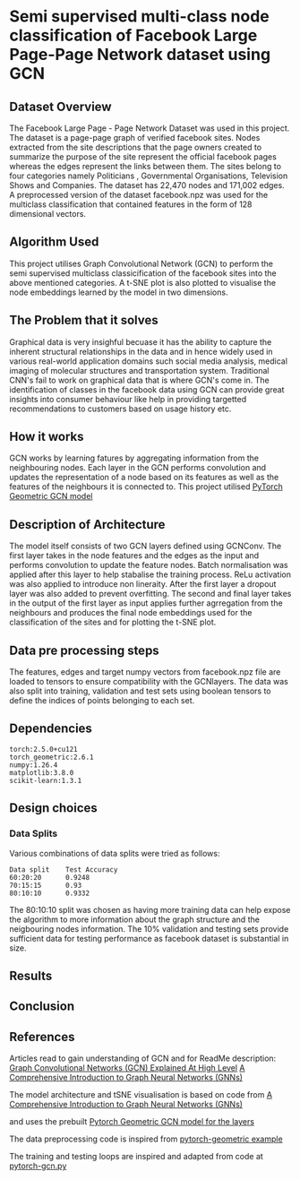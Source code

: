 # Semi supervised multi-class node classification of Facebook Large Page-Page Network dataset using GCN
## Dataset Overview 
The Facebook Large Page - Page Network Dataset was used in this project. The dataset is a page-page graph of verified facebook sites. Nodes extracted from the site descriptions that the page owners created to summarize the purpose of the site represent the official facebook pages whereas the edges represent the links between them. The sites belong to four categories namely Politicians , Governmental Organisations, Television Shows and Companies. The dataset has 22,470 nodes and 171,002 edges. A preprocessed version of the dataset facebook.npz was used for the multiclass classification that contained features in the form of 128 dimensional vectors. 

## Algorithm Used 
This project utilises Graph Convolutional Network (GCN) to perform the semi supervised multiclass classicification of the facebook sites into the above mentioned categories. A t-SNE plot is also plotted to visualise the node embeddings learned by the model in two dimensions. 

## The Problem that it solves 
Graphical data is very insighful becuase it has the ability to capture the inherent structural relationships in the data and in hence widely used in various real-world application domains such social media analysis, medical imaging of molecular structures and transportation system. Traditional CNN's fail to work on graphical data that is where GCN's come in. The identification of classes in the facebook data using GCN can provide great insights into consumer behaviour like help in providing targetted recommendations to customers based on usage history etc.

## How it works 
GCN works by learning fatures by aggregating information from the neighbouring nodes. Each layer in the GCN performs convolution and updates the representation of a node based on its features as well as the features of the neighbours it is connected to. This project utilised [PyTorch Geometric GCN model](https://pytorch-geometric.readthedocs.io/en/latest/generated/torch_geometric.nn.models.GCN.html)

## Description of Architecture 
The model itself consists of two GCN layers defined using GCNConv. The first layer takes in the node features and the edges as the input and performs convolution to update the feature nodes. Batch normalisation was applied after this layer to help stabalise the training process. ReLu activation was also applied to introduce non lineraity. After the first layer a dropout layer was also added to prevent overfitting. The second and final layer takes in the output of the first layer as input applies further agrregation from the neighbours and produces the final node embeddings used for the classification of the sites and for plotting the t-SNE plot.

## Data pre processing steps 
The features, edges and target numpy vectors from facebook.npz file are loaded to tensors to ensure compatibility with the GCNlayers. The data was also split into training, validation and test sets using boolean tensors to define the indices of points belonging to each set. 

## Dependencies 

```
torch:2.5.0+cu121
torch_geometric:2.6.1
numpy:1.26.4
matplotlib:3.8.0 
scikit-learn:1.3.1
```

## Design choices 
### Data Splits 
Various combinations of data splits were tried as follows: 

```
Data split    Test Accuracy
60:20:20      0.9248
70:15:15      0.93
80:10:10      0.9332
```
The 80:10:10 split was chosen as having more training data can help expose the algorithm to more information about the graph structure and the neigbouring nodes information. The 10% validation and testing sets provide sufficient data for testing performance as facebook dataset is substantial in size. 

## Results 




## Conclusion 

## References 
Articles read to gain understanding of GCN and for ReadMe description: 
[Graph Convolutional Networks (GCN) Explained At High Level](https://towardsai.net/p/l/graph-convolutional-networks-gcn-explained-at-high-level)
[A Comprehensive Introduction to Graph Neural Networks (GNNs)](https://www.datacamp.com/tutorial/comprehensive-introduction-graph-neural-networks-gnns-tutorial)

The model architecture and tSNE visualisation is based on code from [A Comprehensive Introduction to Graph Neural Networks (GNNs)](https://www.datacamp.com/tutorial/comprehensive-introduction-graph-neural-networks-gnns-tutorial)

and uses the prebuilt [Pytorch Geometric GCN model for the layers](https://pytorch-geometric.readthedocs.io/en/latest/generated/torch_geometric.nn.models.GCN.html)

The data preprocessing code is inspired from [pytorch-geometric example](https://github.com/pyg-team/pytorch_geometric/blob/master/torch_geometric/utils/mask.py#L41)

The training and testing loops are inspired and adapted from code at [pytorch-gcn.py](https://github.com/pyg-team/pytorch_geometric/blob/master/examples/gcn.py#L81)
